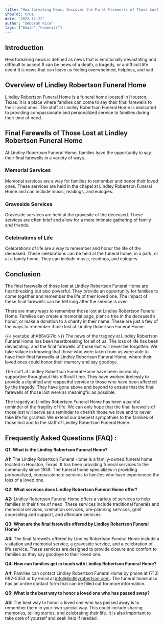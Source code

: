 ```yaml
---
title: "Heartbreaking News: Discover the Final Farewells of Those Lost at Lindley Robertson Funeral Home"
ShowToc: true 
date: "2022-12-22"
author: "Deborah Rice" 
tags: ["Death","Funerals"]
---
```

## Introduction 

Heartbreaking news is defined as news that is emotionally devastating and difficult to accept It can be news of a death, a tragedy, or a difficult life event It is news that can leave us feeling overwhelmed, helpless, and sad 

## Overview of Lindley Robertson Funeral Home

Lindley Robertson Funeral Home is a funeral home located in Houston, Texas. It is a place where families can come to say their final farewells to their loved ones. The staff at Lindley Robertson Funeral Home is dedicated to providing compassionate and personalized service to families during their time of need. 

## Final Farewells of Those Lost at Lindley Robertson Funeral Home

At Lindley Robertson Funeral Home, families have the opportunity to say their final farewells in a variety of ways. 

### Memorial Services 

Memorial services are a way for families to remember and honor their loved ones. These services are held in the chapel at Lindley Robertson Funeral Home and can include music, readings, and eulogies. 

### Graveside Services 

Graveside services are held at the gravesite of the deceased. These services are often brief and allow for a more intimate gathering of family and friends. 

### Celebrations of Life

Celebrations of life are a way to remember and honor the life of the deceased. These celebrations can be held at the funeral home, in a park, or at a family home. They can include music, readings, and eulogies. 

## Conclusion 

The final farewells of those lost at Lindley Robertson Funeral Home are heartbreaking but also powerful. They provide an opportunity for families to come together and remember the life of their loved one. The impact of these final farewells can be felt long after the service is over. 

There are many ways to remember those lost at Lindley Robertson Funeral Home. Families can create a memorial page, plant a tree in the deceased’s honor, or make a donation to a charity in their name. These are just a few of the ways to remember those lost at Lindley Robertson Funeral Home.

{{< youtube uhA86vGi7lo >}} 
The news of the tragedy at Lindley Robertson Funeral Home has been heartbreaking for all of us. The loss of life has been devastating, and the final farewells of those lost will never be forgotten. We take solace in knowing that those who were taken from us were able to have their final farewells at Lindley Robertson Funeral Home, where their loved ones could honor their memory and say goodbye. 

The staff at Lindley Robertson Funeral Home have been incredibly supportive throughout this difficult time. They have worked tirelessly to provide a dignified and respectful service to those who have been affected by the tragedy. They have gone above and beyond to ensure that the final farewells of those lost were as meaningful as possible. 

The tragedy at Lindley Robertson Funeral Home has been a painful reminder of the fragility of life. We can only hope that the final farewells of those lost will serve as a reminder to cherish those we love and to never take life for granted. We extend our deepest sympathies to the families of those lost and to the staff of Lindley Robertson Funeral Home.

## Frequently Asked Questions (FAQ) :
**Q1: What is the Lindley Robertson Funeral Home?**

**A1:** The Lindley Robertson Funeral Home is a family-owned funeral home located in Houston, Texas. It has been providing funeral services to the community since 1959. The funeral home specializes in providing personalized, compassionate services to families who have experienced the loss of a loved one. 

**Q2: What services does Lindley Robertson Funeral Home offer?**

**A2:** Lindley Robertson Funeral Home offers a variety of services to help families in their time of need. These services include traditional funerals and memorial services, cremation services, pre-planning services, grief counseling and support, and aftercare services. 

**Q3: What are the final farewells offered by Lindley Robertson Funeral Home?**

**A3:** The final farewells offered by Lindley Robertson Funeral Home include a visitation and memorial service, a graveside service, and a celebration of life service. These services are designed to provide closure and comfort to families as they say goodbye to their loved one. 

**Q4: How can families get in touch with Lindley Robertson Funeral Home?**

**A4:** Families can contact Lindley Robertson Funeral Home by phone at (713) 682-5353 or by email at info@lindleyrobertson.com. The funeral home also has an online contact form that can be filled out for more information. 

**Q5: What is the best way to honor a loved one who has passed away?**

**A5:** The best way to honor a loved one who has passed away is to remember them in your own special way. This could include sharing memories, telling stories, and celebrating their life. It is also important to take care of yourself and seek help if needed.



